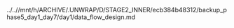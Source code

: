 ../..//mnt/h/ARCHIVE/.UNWRAP/D/STAGE2_INNER/ecb384b48312/backup_phase5_day1_day7/day1/data_flow_design.md